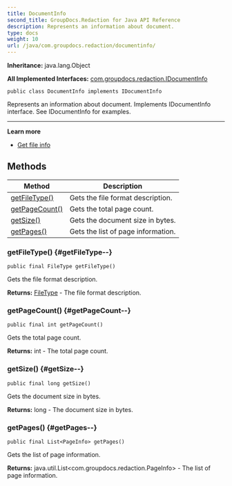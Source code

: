 ```yaml
---
title: DocumentInfo
second_title: GroupDocs.Redaction for Java API Reference
description: Represents an information about document.
type: docs
weight: 10
url: /java/com.groupdocs.redaction/documentinfo/
---
```

**Inheritance:**
java.lang.Object

**All Implemented Interfaces:**
[com.groupdocs.redaction.IDocumentInfo](../../com.groupdocs.redaction/idocumentinfo)
```
public class DocumentInfo implements IDocumentInfo
```

Represents an information about document. Implements IDocumentInfo interface. See  IDocumentInfo  for examples.

--------------------

**Learn more**

 *  [Get file info][]


[Get file info]: https://docs.groupdocs.com/redaction/java/get-file-info/
## Methods

| Method | Description |
| --- | --- |
| [getFileType()](#getFileType--) | Gets the file format description. |
| [getPageCount()](#getPageCount--) | Gets the total page count. |
| [getSize()](#getSize--) | Gets the document size in bytes. |
| [getPages()](#getPages--) | Gets the list of page information. |
### getFileType() {#getFileType--}
```
public final FileType getFileType()
```


Gets the file format description.

**Returns:**
[FileType](../../com.groupdocs.redaction/filetype) - The file format description.
### getPageCount() {#getPageCount--}
```
public final int getPageCount()
```


Gets the total page count.

**Returns:**
int - The total page count.
### getSize() {#getSize--}
```
public final long getSize()
```


Gets the document size in bytes.

**Returns:**
long - The document size in bytes.
### getPages() {#getPages--}
```
public final List<PageInfo> getPages()
```


Gets the list of page information.

**Returns:**
java.util.List<com.groupdocs.redaction.PageInfo> - The list of page information.
